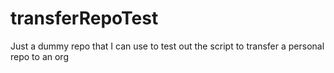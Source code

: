 # transferRepoTest
Just a dummy repo that I can use to test out the script to transfer a personal repo to an org
